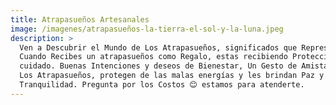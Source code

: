 ```yaml
---
title: Atrapasueños Artesanales
image: /imagenes/atrapasueños-la-tierra-el-sol-y-la-luna.jpeg
description: >
  Ven a Descubrir el Mundo de Los Atrapasueños, significados que Representan.
  Cuando Recibes un atrapasueños como Regalo, estas recibiendo Protección y
  cuidado. Buenas Intenciones y deseos de Bienestar, Un Gesto de Amistad o Amor.
  Los Atrapasueños, protegen de las malas energías y les brindan Paz y
  Tranquilidad. Pregunta por los Costos 😊 estamos para atenderte.
---
```

